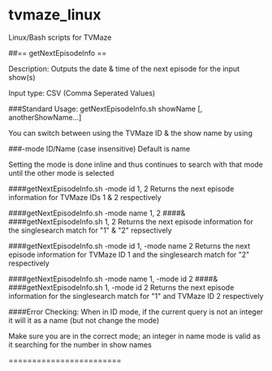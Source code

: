# tvmaze_linux
Linux/Bash scripts for TVMaze

##== getNextEpisodeInfo ==

Description: Outputs the date & time of the next episode for the input show(s)

Input type: CSV (Comma Seperated Values)

###Standard Usage:
  getNextEpisodeInfo.sh showName [, anotherShowName...]

You can switch between using the TVMaze ID & the show name by using

###-mode ID/Name (case insensitive)
  Default is name

  Setting the mode is done inline and thus continues to search with that mode until the other mode is selected

####getNextEpisodeInfo.sh -mode id 1, 2
  Returns the next episode information for TVMaze IDs 1 & 2 respectively

####getNextEpisodeInfo.sh -mode name 1, 2
####&
####getNextEpisodeInfo.sh 1, 2
  Returns the next episode information for the singlesearch match for "1" & "2" repsectively

####getNextEpisodeInfo.sh -mode id 1, -mode name 2
  Returns the next episode information for TVMaze ID 1 and the singlesearch match for "2" respectively

####getNextEpisodeInfo.sh -mode name 1, -mode id 2
####&
####getNextEpisodeInfo.sh 1, -mode id 2
  Returns the next episode information for the singlesearch match for "1" and TVMaze ID 2 respectively

####Error Checking:
  When in ID mode, if the current query is not an integer it will it as a name (but not change the mode)

  Make sure you are in the correct mode; an integer in name mode is valid as it searching for the number in show names

========================
